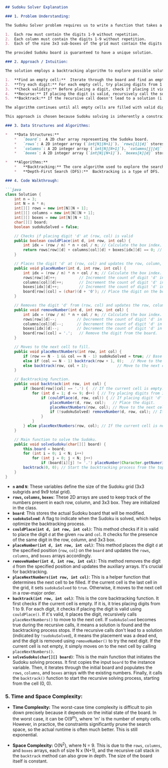 ```markdown
## Sudoku Solver Explanation

### 1. Problem Understanding:

The Sudoku Solver problem requires us to write a function that takes a partially filled 9x9 Sudoku board and fills in the empty cells (represented by '.') such that the following rules are satisfied:

1.  Each row must contain the digits 1-9 without repetition.
2.  Each column must contain the digits 1-9 without repetition.
3.  Each of the nine 3x3 sub-boxes of the grid must contain the digits 1-9 without repetition.

The provided Sudoku board is guaranteed to have a unique solution.

### 2. Approach / Intuition:

The solution employs a backtracking algorithm to explore possible solutions.  Backtracking is a form of depth-first search. The core idea is:

1.  **Find an empty cell:**  Iterate through the board and find an empty cell (represented by a '.').
2.  **Try each digit:** For each empty cell, try placing digits from 1 to 9.
3.  **Check validity:** Before placing a digit, check if placing it violates the Sudoku rules (row, column, and 3x3 box constraints).
4.  **Recurse:** If placing the digit is valid, recursively call the solver on the updated board.
5.  **Backtrack:** If the recursive call doesn't lead to a solution (i.e., the placement was a dead end), undo the placement (set the cell back to '.') and try the next digit.

The algorithm continues until all empty cells are filled with valid digits, satisfying all Sudoku rules.  If no valid digit can be placed in an empty cell, it means the current path is incorrect, and the algorithm backtracks to explore alternative possibilities.

This approach is chosen because Sudoku solving is inherently a constraint satisfaction problem. Backtracking allows us to systematically explore the search space, pruning branches that violate the constraints.  The use of auxiliary data structures (`rows`, `columns`, `boxes`) makes constraint checking efficient.

### 3. Data Structures and Algorithms:

*   **Data Structures:**
    *   `board`:  A 2D char array representing the Sudoku board.
    *   `rows`: A 2D integer array (`int[N][N+1]`). `rows[i][d]` stores the count of digit `d` in row `i`.  A value of 1 indicates the digit is present, 0 indicates absent.
    *   `columns`: A 2D integer array (`int[N][N+1]`). `columns[j][d]` stores the count of digit `d` in column `j`. A value of 1 indicates the digit is present, 0 indicates absent.
    *   `boxes`: A 2D integer array (`int[N][N+1]`). `boxes[k][d]` stores the count of digit `d` in the k-th 3x3 box. The boxes are indexed from left to right, top to bottom (0 to 8). A value of 1 indicates the digit is present, 0 indicates absent.

*   **Algorithms:**
    *   **Backtracking:** The core algorithm used to explore the search space.
    *   **Depth-First Search (DFS):**  Backtracking is a type of DFS.

### 4. Code Walkthrough:

```java
class Solution {
    int n = 3;
    int N = n * n;
    int[][] rows = new int[N][N + 1];
    int[][] columns = new int[N][N + 1];
    int[][] boxes = new int[N][N + 1];
    char[][] board;
    boolean sudokuSolved = false;

    // Checks if placing digit 'd' at (row, col) is valid
    public boolean couldPlace(int d, int row, int col) {
        int idx = (row / n) * n + col / n; // Calculate the box index.
        return rows[row][d] + columns[col][d] + boxes[idx][d] == 0; // Check if 'd' is already present in the row, column, or box.
    }

    // Places the digit 'd' at (row, col) and updates the row, column, and box counts.
    public void placeNumber(int d, int row, int col) {
        int idx = (row / n) * n + col / n; // Calculate the box index.
        rows[row][d]++;          // Increment the count of digit 'd' in the row.
        columns[col][d]++;       // Increment the count of digit 'd' in the column.
        boxes[idx][d]++;         // Increment the count of digit 'd' in the box.
        board[row][col] = (char)(d + '0'); // Place the digit on the board.
    }

    // Removes the digit 'd' from (row, col) and updates the row, column, and box counts.
    public void removeNumber(int d, int row, int col) {
        int idx = (row / n) * n + col / n; // Calculate the box index.
        rows[row][d]--;         // Decrement the count of digit 'd' in the row.
        columns[col][d]--;      // Decrement the count of digit 'd' in the column.
        boxes[idx][d]--;        // Decrement the count of digit 'd' in the box.
        board[row][col] = '.';   // Remove the digit from the board.
    }

    // Moves to the next cell to fill.
    public void placeNextNumbers(int row, int col) {
        if (row == N - 1 && col == N - 1) sudokuSolved = true; // Base case: Sudoku is solved.
        else if (col == N - 1) backtrack(row + 1, 0);   // Move to the next row if the current column is the last column.
        else backtrack(row, col + 1);             // Move to the next column.
    }

    // Backtracking function.
    public void backtrack(int row, int col) {
        if (board[row][col] == '.') {  // If the current cell is empty.
            for (int d = 1; d <= 9; d++) { // Try placing digits from 1 to 9.
                if (couldPlace(d, row, col)) { // If placing digit 'd' is valid.
                    placeNumber(d, row, col);   // Place the digit.
                    placeNextNumbers(row, col); // Move to the next cell.
                    if (!sudokuSolved) removeNumber(d, row, col); // If placing the digit didn't lead to a solution, backtrack (remove the digit).
                }
            }
        } else placeNextNumbers(row, col); // If the current cell is not empty, move to the next cell.
    }

    // Main function to solve the Sudoku.
    public void solveSudoku(char[][] board) {
        this.board = board;
        for (int i = 0; i < N; i++)
            for (int j = 0; j < N; j++)
                if (board[i][j] != '.') placeNumber(Character.getNumericValue(board[i][j]), i, j); // Pre-populate the row, column, and box counts based on the initial board state.
        backtrack(0, 0); // Start the backtracking process from the top-left cell.
    }
}
```

*   **`n` and `N`**: These variables define the size of the Sudoku grid (3x3 subgrids and 9x9 total grid).
*   **`rows`, `columns`, `boxes`**: These 2D arrays are used to keep track of the numbers present in each row, column, and 3x3 box.  They are initialized in the class.
*   **`board`**: This stores the actual Sudoku board that will be modified.
*   **`sudokuSolved`**: A flag to indicate when the Sudoku is solved, which helps optimize the backtracking process.
*   **`couldPlace(int d, int row, int col)`**: This method checks if it is valid to place the digit `d` at the given `row` and `col`. It checks for the presence of the same digit in the row, column, and 3x3 box.
*   **`placeNumber(int d, int row, int col)`**: This method places the digit `d` at the specified position (`row`, `col`) on the `board` and updates the `rows`, `columns`, and `boxes` arrays accordingly.
*   **`removeNumber(int d, int row, int col)`**: This method removes the digit `d` from the specified position and updates the auxiliary arrays. It's crucial for backtracking.
*   **`placeNextNumbers(int row, int col)`**: This is a helper function that determines the next cell to be filled.  If the current cell is the last cell in the grid, it sets `sudokuSolved` to `true`. Otherwise, it moves to the next cell in a row-major order.
*   **`backtrack(int row, int col)`**: This is the core backtracking function.  It first checks if the current cell is empty. If it is, it tries placing digits from 1 to 9.  For each digit, it checks if placing the digit is valid using `couldPlace()`. If it's valid, it places the digit, recursively calls `placeNextNumbers()` to move to the next cell. If `sudokuSolved` becomes true during the recursive calls, it means a solution is found and the backtracking process stops.  If the recursive calls don't lead to a solution (indicated by `!sudokuSolved`), it means the placement was a dead end, and the digit is removed using `removeNumber()` to try the next digit. If the current cell is not empty, it simply moves on to the next cell by calling `placeNextNumbers()`.
*   **`solveSudoku(char[][] board)`**: This is the main function that initiates the Sudoku solving process.  It first copies the input `board` to the instance variable.  Then, it iterates through the initial board and populates the `rows`, `columns`, and `boxes` arrays with the existing numbers. Finally, it calls the `backtrack()` function to start the recursive solving process, starting from the cell (0, 0).

### 5. Time and Space Complexity:

*   **Time Complexity:**  The worst-case time complexity is difficult to pin down precisely because it depends on the initial state of the board. In the worst case, it can be O(9<sup>m</sup>), where 'm' is the number of empty cells. However, in practice, the constraints significantly prune the search space, so the actual runtime is often much better. This is still exponential.

*   **Space Complexity:** O(N<sup>2</sup>), where N = 9.  This is due to the `rows`, `columns`, and `boxes` arrays, each of size N x (N+1), and the recursive call stack in the `backtrack` method can also grow in depth. The size of the board itself is constant.
```